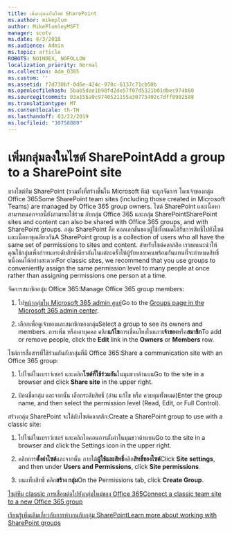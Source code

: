 ```yaml
---
title: เพิ่มกลุ่มลงในไซต์ SharePoint
ms.author: mikeplum
author: MikePlumleyMSFT
manager: scotv
ms.date: 8/3/2018
ms.audience: Admin
ms.topic: article
ROBOTS: NOINDEX, NOFOLLOW
localization_priority: Normal
ms.collection: Adm_O365
ms.custom: ''
ms.assetid: f7d730bf-0d6e-424c-970c-6137c71cb50b
ms.openlocfilehash: 5bab5dae1b98fd2de57f07d5321b01dbec974b60
ms.sourcegitcommit: 03a156a9c9740521155a30775492c7dff0982588
ms.translationtype: MT
ms.contentlocale: th-TH
ms.lasthandoff: 03/22/2019
ms.locfileid: "30758089"
---
```

# <a name="add-a-group-to-a-sharepoint-site"></a><span data-ttu-id="34629-102">เพิ่มกลุ่มลงในไซต์ SharePoint</span><span class="sxs-lookup"><span data-stu-id="34629-102">Add a group to a SharePoint site</span></span>

<span data-ttu-id="34629-103">บางไซต์ทีม SharePoint (รวมทั้งที่สร้างขึ้นใน Microsoft ทีม) จะถูกจัดการ โดยเจ้าของกลุ่ม Office 365</span><span class="sxs-lookup"><span data-stu-id="34629-103">Some SharePoint team sites (including those created in Microsoft Teams) are managed by Office 365 group owners.</span></span> <span data-ttu-id="34629-104">ไซต์ SharePoint และเนื้อหาสามารถนอกจากนี้ยังสามารถใช้ร่วม กับกลุ่ม Office 365 และกลุ่ม SharePoint</span><span class="sxs-lookup"><span data-stu-id="34629-104">SharePoint sites and content can also be shared with Office 365 groups, and with SharePoint groups.</span></span> <span data-ttu-id="34629-105">กลุ่ม SharePoint คือ คอลเลกชันของผู้ใช้ทั้งหมดได้รับการสิทธิ์ไปยังไซต์และเนื้อหาชุดเดียวกัน</span><span class="sxs-lookup"><span data-stu-id="34629-105">A SharePoint group is a collection of users who all have the same set of permissions to sites and content.</span></span> <span data-ttu-id="34629-106">สำหรับไซต์คลาสสิค เราขอแนะนำให้ คุณใช้กลุ่มเพื่อกำหนดระดับสิทธิ์เดียวกันในแต่ละครั้งให้ผู้รับหลายคนพร้อมกันแทนที่จะกำหนดสิทธิ์หนึ่งคนได้อย่างสะดวก</span><span class="sxs-lookup"><span data-stu-id="34629-106">For classic sites, we recommend that you use groups to conveniently assign the same permission level to many people at once rather than assigning permissions one person at a time.</span></span>
  
<span data-ttu-id="34629-107">จัดการสมาชิกกลุ่ม Office 365:</span><span class="sxs-lookup"><span data-stu-id="34629-107">Manage Office 365 group members:</span></span>
  
1. <span data-ttu-id="34629-108">ไป[หน้ากลุ่มใน Microsoft 365 admin ศูนย์](https://portal.office.com/adminportal/home#/groups)</span><span class="sxs-lookup"><span data-stu-id="34629-108">Go to the [Groups page in the Microsoft 365 admin center](https://portal.office.com/adminportal/home#/groups).</span></span>
    
2. <span data-ttu-id="34629-109">เลือกเพื่อดูเจ้าของและสมาชิกของกลุ่ม</span><span class="sxs-lookup"><span data-stu-id="34629-109">Select a group to see its owners and members.</span></span> <span data-ttu-id="34629-110">การเพิ่ม หรือเอาบุคคล คลิก**แก้ไข**การเชื่อมโยงในแถว**เจ้าของ**หรือ**สมาชิก**</span><span class="sxs-lookup"><span data-stu-id="34629-110">To add or remove people, click the **Edit** link in the **Owners** or **Members** row.</span></span> 
    
<span data-ttu-id="34629-111">ไซต์การสื่อสารที่ใช้ร่วมกันกับกลุ่มที่มี Office 365:</span><span class="sxs-lookup"><span data-stu-id="34629-111">Share a communication site with an Office 365 group:</span></span>
  
1. <span data-ttu-id="34629-112">ไปไซต์ในเบราว์เซอร์ และคลิก**ไซต์ที่ใช้ร่วมกัน**ในมุมขวาด้านบน</span><span class="sxs-lookup"><span data-stu-id="34629-112">Go to the site in a browser and click **Share site** in the upper right.</span></span> 
    
2. <span data-ttu-id="34629-113">ป้อนชื่อกลุ่ม และจากนั้น เลือกระดับสิทธิ์ (อ่าน แก้ไข หรือ ควบคุมทั้งหมด)</span><span class="sxs-lookup"><span data-stu-id="34629-113">Enter the group name, and then select the permission level (Read, Edit, or Full Control).</span></span>
    
<span data-ttu-id="34629-114">สร้างกลุ่ม SharePoint จะใช้กับไซต์คลาสสิก:</span><span class="sxs-lookup"><span data-stu-id="34629-114">Create a SharePoint group to use with a classic site:</span></span>
  
1. <span data-ttu-id="34629-115">ไปไซต์ในเบราว์เซอร์ และคลิกไอคอนการตั้งค่าในมุมขวาด้านบน</span><span class="sxs-lookup"><span data-stu-id="34629-115">Go to the site in a browser and click the Settings icon in the upper right.</span></span>
    
2. <span data-ttu-id="34629-116">คลิกการ**ตั้งค่าไซต์**และจากนั้น ภายใต้**ผู้ใช้และสิทธิ์**คลิก**สิทธิ์ของไซต์**</span><span class="sxs-lookup"><span data-stu-id="34629-116">Click **Site settings**, and then under **Users and Permissions**, click **Site permissions**.</span></span>
    
3. <span data-ttu-id="34629-117">บนแท็บสิทธิ์ คลิก**สร้าง กลุ่ม**</span><span class="sxs-lookup"><span data-stu-id="34629-117">On the Permissions tab, click **Create Group**.</span></span>
    
[<span data-ttu-id="34629-118">ไซต์ทีม classic การเชื่อมต่อไปยังกลุ่มใหม่ของ Office 365</span><span class="sxs-lookup"><span data-stu-id="34629-118">Connect a classic team site to a new Office 365 group</span></span>](https://go.microsoft.com/fwlink/?linkid=2008654)
  
[<span data-ttu-id="34629-119">เรียนรู้เพิ่มเติมเกี่ยวกับการทำงานกับกลุ่ม SharePoint</span><span class="sxs-lookup"><span data-stu-id="34629-119">Learn more about working with SharePoint groups</span></span>](https://go.microsoft.com/fwlink/?linkid=874658)
  

